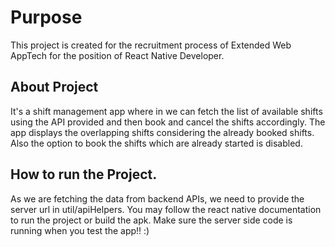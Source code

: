 # Purpose
This project is created for the recruitment process of Extended Web AppTech for the position of React Native Developer.

## About Project
It's a shift management  app where in we can fetch the list of available shifts using the API provided and then book and cancel the shifts accordingly. 
The app displays the overlapping shifts considering the already booked shifts.
Also the option to book the shifts which are already started is disabled.

## How to run the Project.
As we are fetching the data from backend APIs, we need to provide the server url in util/apiHelpers.
You may follow the react native documentation to run the project or build the apk.
Make sure the server side code is running when you test the app!! :)